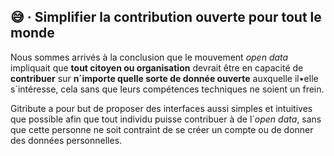 
## 😅 · Simplifier la contribution ouverte pour tout le monde

Nous sommes arrivés à la conclusion que le mouvement _open data_ impliquait que **tout citoyen ou organisation** devrait être en capacité de **contribuer** sur **n´importe quelle sorte de donnée ouverte** auxquelle il•elle s´intéresse, cela sans que leurs compétences techniques ne soient un frein.

Gitribute a pour but de proposer des interfaces aussi simples et intuitives que possible afin que tout individu puisse contribuer à de l´_open data_, sans que cette personne ne soit contraint de se créer un compte ou de donner des données personnelles.
